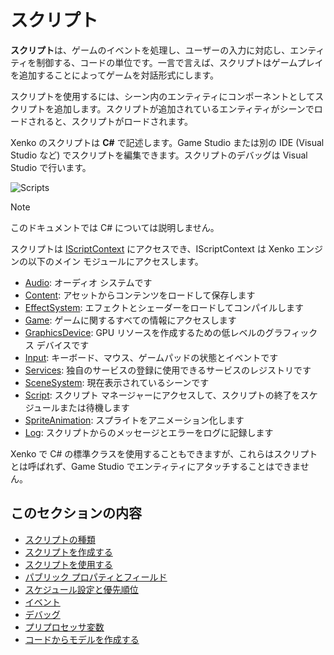 # スクリプト

**スクリプト**は、ゲームのイベントを処理し、ユーザーの入力に対応し、エンティティを制御する、コードの単位です。一言で言えば、スクリプトはゲームプレイを追加することによってゲームを対話形式にします。

スクリプトを使用するには、シーン内のエンティティにコンポーネントとしてスクリプトを追加します。スクリプトが追加されているエンティティがシーンでロードされると、スクリプトがロードされます。

Xenko のスクリプトは **C#** で記述します。Game Studio または別の IDE (Visual Studio など) でスクリプトを編集できます。スクリプトのデバッグは Visual Studio で行います。

![Scripts](media/scripting_intro.png)

> [!NOTE]
> このドキュメントでは C# については説明しません。

スクリプトは [IScriptContext](xref:SiliconStudio.Xenko.Engine.IScriptContext) にアクセスでき、IScriptContext は Xenko エンジンの以下のメイン モジュールにアクセスします。

* [Audio](xref:SiliconStudio.Xenko.Engine.ScriptComponent.Audio): オーディオ システムです
* [Content](xref:SiliconStudio.Xenko.Engine.ScriptComponent.Content): アセットからコンテンツをロードして保存します
* [EffectSystem](xref:SiliconStudio.Xenko.Engine.ScriptComponent.EffectSystem): エフェクトとシェーダーをロードしてコンパイルします
* [Game](xref:SiliconStudio.Xenko.Engine.ScriptComponent.Game): ゲームに関するすべての情報にアクセスします
* [GraphicsDevice](xref:SiliconStudio.Xenko.Engine.ScriptComponent.GraphicsDevice): GPU リソースを作成するための低レベルのグラフィックス デバイスです
* [Input](xref:SiliconStudio.Xenko.Engine.ScriptComponent.Input): キーボード、マウス、ゲームパッドの状態とイベントです
* [Services](xref:SiliconStudio.Xenko.Engine.ScriptComponent.Services): 独自のサービスの登録に使用できるサービスのレジストリです
* [SceneSystem](xref:SiliconStudio.Xenko.Engine.ScriptComponent.SceneSystem): 現在表示されているシーンです
* [Script](xref:SiliconStudio.Xenko.Engine.ScriptComponent.Script): スクリプト マネージャーにアクセスして、スクリプトの終了をスケジュールまたは待機します
* [SpriteAnimation](xref:SiliconStudio.Xenko.Engine.ScriptComponent.SpriteAnimation): スプライトをアニメーション化します
* [Log](xref:SiliconStudio.Xenko.Engine.ScriptComponent.Log): スクリプトからのメッセージとエラーをログに記録します

Xenko で C# の標準クラスを使用することもできますが、これらはスクリプトとは呼ばれず、Game Studio でエンティティにアタッチすることはできません。

## このセクションの内容

* [スクリプトの種類](types-of-script.md)
* [スクリプトを作成する](create-a-script.md)
* [スクリプトを使用する](use-a-script.md)
* [パブリック プロパティとフィールド](public-properties-and-fields.md)
* [スケジュール設定と優先順位](scheduling-and-priorities.md)
* [イベント](events.md)
* [デバッグ](debugging.md)
* [プリプロセッサ変数](preprocessor-variables.md)
* [コードからモデルを作成する](create-a-model-from-code.md)
